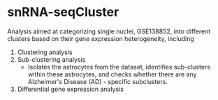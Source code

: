 # snRNA-seqCluster

Analysis aimed at categorizing single nuclei, GSE138852, into different clusters based on their gene expression heterogeneity, including 
1. Clustering analysis
2. Sub-clustering analysis
   - Isolates the astrocytes from the dataset, identifies sub-clusters within these astrocytes, and checks whether there are any Alzheimer's Disease (AD) - specific subclusters.
4. Differential gene expression analysis

